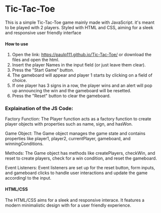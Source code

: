 # Tic-Tac-Toe
This is a simple Tic-Tac-Toe game mainly made with JavaScript. it's meant to be played with 2 players. Styled with HTML and CSS, aiming for a sleek and responsive user friendly interface 

#### How to use
1. Open the link: https://paulp111.github.io/Tic-Tac-Toe/ or download the files and open the html.
2. Insert the player Names in the input field (or just leave them clear).
3. Press the "Start Game" button.
4. The gameboard will appear and player 1 starts by clicking on a field of choice.
5. If one player has 3 signs in a row, the player wins and an alert will pop up announcing the win and the gameboard will be resetted.
6. Press the "Reset" button to clear the gameboard.

### Explaination of the JS Code:
Factory Function: The Player function acts as a factory function to create player objects with properties such as name, sign, and hasWon.

Game Object: The Game object manages the game state and contains properties like player1, player2, currentPlayer, gameboard, and winningConditions.

Methods: The Game object has methods like createPlayers, checkWin, and reset to create players, check for a win condition, and reset the gameboard.

Event Listeners: Event listeners are set up for the reset button, form inputs, and gameboard clicks to handle user interactions and update the game accordingl to the input.

#### HTML/CSS
The HTML/CSS aims for a sleek and responsive interace. It features a modern minimalistic design with for a user friendly experience. 
